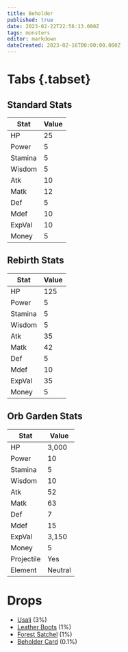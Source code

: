 ```yaml
---
title: Beholder
published: true
date: 2023-02-22T22:56:13.000Z
tags: monsters
editor: markdown
dateCreated: 2023-02-16T00:00:00.000Z
---
```


# Tabs {.tabset}

## Standard Stats

|Stat|Value|
|-|-|
|HP|25|
|Power|5|
|Stamina|5|
|Wisdom|5|
|Atk|10|
|Matk|12|
|Def|5|
|Mdef|10|
|ExpVal|10|
|Money|5|
## Rebirth Stats

|Stat|Value|
|-|-|
|HP|125|
|Power|5|
|Stamina|5|
|Wisdom|5|
|Atk|35|
|Matk|42|
|Def|5|
|Mdef|10|
|ExpVal|35|
|Money|5|
## Orb Garden Stats

|Stat|Value|
|-|-|
|HP|3,000|
|Power|10|
|Stamina|5|
|Wisdom|10|
|Atk|52|
|Matk|63|
|Def|7|
|Mdef|15|
|ExpVal|3,150|
|Money|5|
|Projectile|Yes|
|Element|Neutral|

# Drops
 * [Usali](/items/usali.md) (3%)
 * [Leather Boots](/items/leather-boots.md) (1%)
 * [Forest Satchel](/items/forest-satchel.md) (1%)
 * [Beholder Card](/items/beholder-card.md) (0.1%)
